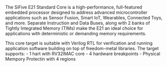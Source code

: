 The SiFive E21 Standard Core is a high-performance, full-featured embedded processor designed to address advanced microcontroller applications such as Sensor Fusion, Smart IoT, Wearables, Connected Toys, and more. Separate Instruction and Data Buses, along with 2 banks of Tightly Integrated Memory (TIMs) make the E21 an ideal choice for applications with deterministic or demanding memory requirements.

This core target is suitable with Verilog RTL for verification and running application software building on top of freedom-metal libraries. The target supports:
        - 1 hart with RV32IMAC core
        - 4 hardware breakpoints
        - Physical Mempory Protectin with 4 regions
